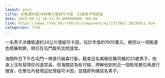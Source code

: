 ```yaml
---
layout: post
title: 涉販運約值1900萬元懷疑可卡因　33歲男子明提堂
date: 2023-09-11 18:23:53.000000000 +08:00
link: https://news.rthk.hk/rthk/ch/component/k2/1717862-20230911.htm
categories: rthk
---
```


一名男子涉嫌販運約24公斤懷疑可卡因，估計市值約1900萬元，被控以一項販運危險藥物罪，明日在屯門裁判法院提堂。

海關昨日下午在屯門一帶進行緝毒行動，截查這名報稱任職司機的33歲男子，他身上沒有發現任何違禁品，但海關認為有可疑，押解他到附近一個租用單位再進行搜查，在單位內發現這批懷疑可卡因，並隨即拘捕該名男子。
